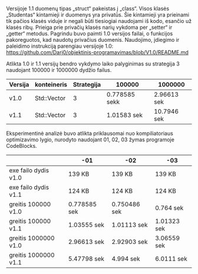 Versijoje 1.1 duomenų tipas „struct“ pakeistas į „class“. Visos klasės „Studentas“ kintamieji ir duomenys yra privatūs. Šie kintamieji yra prieinami tik pačios klasės viduje ir negali būti tiesiogiai naudojami iš kodo, esančio už klasės ribų. Prieiga prie privačių klasės narių vykdoma per „setter“ ir „getter“ metodus. Pagrindu buvo paimti 1.0 versijos failai, o funkcijos pakoreguotos, kad naudotų privačius duomenis. Naudojimo, įdiegimo ir paleidimo instrukciją parengiau versijoje 1.0: https://github.com/Darj0/objektinis-programavimas/blob/V1.0/README.md

Atlikta 1.0 ir 1.1 versijų bendro vykdymo laiko palyginimas su strategija 3 naudojant 100000 ir 1000000 dydžio failus.

|     Versija     | konteineris |     Strategija    |   100000    |   1000000   |
|-----------------|-------------|-------------|-------------|-------------|
|     v1.0        | Std::Vector | 3| 0.778585 sekk|  2.96613 sek  | 
|     v1.1        | Std::Vector   | 3 |  1.01583 sek| 10.7946 sek | 


Eksperimentinė analizė buvo atlikta priklausomai nuo kompiliatoriaus optimizavimo lygio, nurodyto naudojant 01, 02, 03 žymas programoje CodeBlocks.


|                    | -01  | -02  | -03  |
|--------------------|------|------|------|
| exe failo dydis v1.0 |   139 KB   |   139 KB   |   139 KB   |
| exe failo dydis v1.1 |  124 KB   |  124 KB    |   124 KB   |
| greitis 100000 v1.0  |   0.778585 sek    |  0.750486 sek    |    0.764 sek   |
| greitis 100000 v1.1  |   1.03555 sek   |  1.01113 sek    |    1.01323 sek   |
| greitis 1000000 v1.0 | 2.96613 sek     |   2.92903 sek   |    3.06559 sek   |
| greitis 1000000 v1.1 |   5.47798 sek    |   4.994 sek   |   6.0111 sek   |


